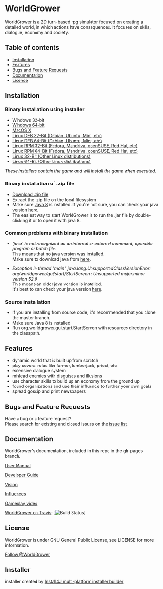 # WorldGrower

WorldGrower is a 2D turn-based rpg simulator focused on creating a detailed world, in which actions have consequences.
It focuses on skills, dialogue, economy and society.

## Table of contents
- [Installation](#installation)
- [Features](#features)
- [Bugs and Feature Requests](#bugs-and-feature-requests)
- [Documentation](#documentation)
- [License](#license)

## Installation<a name="installation"></a>

### Binary installation using installer

*   [Windows 32-bit](https://github.com/WorldGrower/WorldGrower/releases/download/1.4.0/WorldGrower_windows_1_4_0_32bit.exe)
*   [Windows 64-bit](https://github.com/WorldGrower/WorldGrower/releases/download/1.4.0/WorldGrower_windows-x64_1_4_0.exe)
*   [MacOS X](https://github.com/WorldGrower/WorldGrower/releases/download/1.4.0/WorldGrower_macos_1_4_0.dmg)
*   [Linux DEB 32-Bit (Debian, Ubuntu, Mint, etc)](https://github.com/WorldGrower/WorldGrower/releases/download/1.4.0/WorldGrower_linux_1_4_0_32bit.deb)
*   [Linux DEB 64-Bit (Debian, Ubuntu, Mint, etc)](https://github.com/WorldGrower/WorldGrower/releases/download/1.4.0/WorldGrower_linux_1_4_0.deb)
*   [Linux RPM 32-Bit (Fedora, Mandriva, openSUSE, Red Hat, etc)](https://github.com/WorldGrower/WorldGrower/releases/download/1.4.0/WorldGrower_linux_1_4_0_32bit.rpm)
*   [Linux RPM 64-Bit (Fedora, Mandriva, openSUSE, Red Hat, etc)](https://github.com/WorldGrower/WorldGrower/releases/download/1.4.0/WorldGrower_linux_1_4_0.rpm)
*   [Linux 32-Bit (Other Linux distributions)](https://github.com/WorldGrower/WorldGrower/releases/download/1.4.0/WorldGrower_unix_1_4_0_32bit.sh)
*   [Linux 64-Bit (Other Linux distributions)](https://github.com/WorldGrower/WorldGrower/releases/download/1.4.0/WorldGrower_unix_1_4_0_64bit.sh)

*These installers contain the game and will install the game when executed.*

### Binary installation of .zip file

*   [Download .zip file](https://github.com/WorldGrower/WorldGrower/releases/download/1.4.0/worldgrower-1.4.0.zip)
*   Extract the .zip file on the local filesystem
*   Make sure [Java 8](http://www.oracle.com/technetwork/java/javase/downloads/jre8-downloads-2133155.html) is installed.
	If you're not sure, you can check your java version [here](https://www.java.com/verify).
*	The easiest way to start WorldGrower is to run the .jar file by double-clicking it or to open it with java 8.

### Common problems with binary installation

*	*'java' is not recognized as an internal or external command, operable program or batch file.*<br/> This means that no java version was installed.<br/> Make sure to download java from [here](http://www.oracle.com/technetwork/java/javase/downloads/jre8-downloads-2133155.html).

*	*Exception in thread "main" java.lang.UnsupportedClassVersionError: org/worldgrower/gui/start/StartScreen : Unsupported major.minor version 52.0*<br/> This means an older java version is installed.<br/> It's best to can check your java version [here](https://www.java.com/verify).

### Source installation

*   If you are installing from source code, it's recommended that you clone the master branch.
*   Make sure Java 8 is installed
*   Run org.worldgrower.gui.start.StartScreen with resources directory in the classpath.

## Features<a name="features"></a>
- dynamic world that is built up from scratch
- play several roles like farmer, lumberjack, priest, etc
- extensive dialogue system
- mislead enemies with disguises and illusions
- use character skills to build up an economy from the ground up 
- found organizations and use their influence to further your own goals
- spread gossip and print newspapers

## Bugs and Feature Requests<a name="bugs-and-feature-requests"></a>

Have a bug or a feature request?<br/>Please search for existing and closed issues
on the [issue list](https://github.com/WorldGrower/WorldGrower/issues).


## Documentation<a name="documentation"></a>

WorldGrower's documentation, included in this repo in the gh-pages branch.

[User Manual](http://worldgrower.github.io/WorldGrower/Overview.htm)

[Developer Guide](http://worldgrower.github.io/WorldGrower/DeveloperGuide.htm)

[Vision](http://worldgrower.github.io/WorldGrower/Vision.html)

[Influences](http://worldgrower.github.io/WorldGrower/Influences.html)

[Gameplay video](https://www.youtube.com/watch?v=pOd-cMtahvM&feature=youtu.be)

[WorldGrower on Travis](https://travis-ci.org/WorldGrower/WorldGrower): [![Build Status](https://travis-ci.org/WorldGrower/WorldGrower.svg?branch=master)]

## License<a name="license"></a>

WorldGrower is under GNU General Public License, see LICENSE for more information.

<a href="https://twitter.com/WorldGrower" class="twitter-follow-button" data-show-count="false">Follow @WorldGrower</a>

## Installer

installer created by [Install4J multi-platform installer builder](http://www.ej-technologies.com/products/install4j/overview.html)